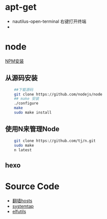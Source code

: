 


# apt-get
 + nautilus-open-terminal
    右键打开终端
 + 
# node
[NPM安装](http://n.thepana.com/2013/09/21/nodejs_install/)
## 从源码安装
```bash
    ##下载源码
    git clone https://github.com/nodejs/node
    ## make 安装
    ./configure
    make
    sudo make install
```
## 使用N来管理Node
```bash
    git clone https://github.com/tj/n.git
    sudo make
    n latest
```

## hexo


# Source Code
+ [翻墙hosts](https://raw.githubusercontent.com/racaljk/hosts/master/hosts)
+ [systemtap](https://sourceware.org/systemtap/ftp/releases/)
+ [elfutils](https://fedorahosted.org/releases/e/l/elfutils/)

